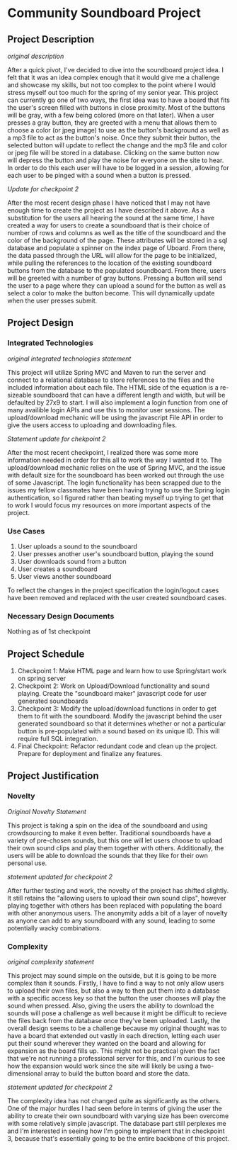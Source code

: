# Community Soundboard Project

## Project Description
*original description*

After a quick pivot, I've decided to dive into the soundboard project idea. I felt that it was an idea complex enough that it would give me a challenge and showcase my skills, but not too complex to the point where I would stress myself out too much for the spring of my senior year. This project can currently go one of two ways, the first idea was to have a board that fits the user's screen filled with buttons in close proximity. Most of the buttons will be gray, with a few being colored (more on that later). When a user presses a gray button, they are greeted with a menu that allows them to choose a color (or jpeg image) to use as the button's background as well as a mp3 file to act as the button's noise. Once they submit their button, the selected button will update to reflect the change and the mp3 file and color or jpeg file will be stored in a database. Clicking on the same button now will depress the button and play the noise for everyone on the site to hear. In order to do this each user will have to be logged in a session, allowing for each user to be pinged with a sound when a button is pressed. 

*Update for checkpoint 2*

After the most recent design phase I have noticed that I may not have enough time to create the project as I have described it above. As a substitution for the users all hearing the sound at the same time, I have created a way for users to create a soundboard that is their choice of number of rows and columns as well as the title of the soundboard and the color of the background of the page. These attributes will be stored in a sql database and populate a spinner on the index page of Uboard. From there, the data passed through the URL will allow for the page to be initialized, while pulling the references to the location of the existing soundboard buttons from the database to the populated soundboard. From there, users will be greeted with a number of gray buttons. Pressing a button will send the user to a page where they can upload a sound for the button as well as select a color to make the button become. This will dynamically update when the user presses submit. 

## Project Design

### Integrated Technologies 

*original integrated technologies statement*

This project will utilize Spring MVC and Maven to run the server and connect to a relational database to store references to the files and the included information about each file. The HTML side of the equation is a re-sizeable soundboard that can have a different length and width, but will be defaulted by 27x9 to start. I will also implement a login function from one of many availible login APIs and use this to monitor user sessions. The upload/download mechanic will be using the javascript File API in order to give the users access to uploading and downloading files.

*Statement update for chekpoint 2*

After the most recent checkpoint, I realized there was some more information needed in order for this all to work the way I wanted it to. The upload/download mechanic relies on the use of Spring MVC, and the issue with default size for the soundboard has been worked out through the use of some Javascript. The login functionality has been scrapped due to the issues my fellow classmates have been having trying to use the Spring login authentication, so I figured rather than beating myself up trying to get that to work I would focus my resources on more important aspects of the project. 

### Use Cases

1. User uploads a sound to the soundboard
2. User presses another user's soundboard button, playing the sound
3. User downloads sound from a button
4. User creates a soundboard
5. User views another soundboard

To reflect the changes in the project specification the login/logout cases have been removed and replaced with the user created soundboard cases. 

### Necessary Design Documents

Nothing as of 1st checkpoint

## Project Schedule

1. Checkpoint 1: Make HTML page and learn how to use Spring/start work on spring server
2. Checkpoint 2: Work on Upload/Download functionality and sound playing. Create the "soundboard maker" javascript code for user generated soundboards
3. Checkpoint 3: Modify the upload/download functions in order to get them to fit with the soundboard. Modify the javascript behind the user generated soundboard so that it determines whether or not a particular button is pre-populated with a sound based on its unique ID. This will require full SQL integration.
4. Final Checkpoint: Refactor redundant code and clean up the project. Prepare for deployment and finalize any features.

## Project Justification

### Novelty

*Original Novelty Statement*

This project is taking a spin on the idea of the soundboard and using crowdsourcing to make it even better. Traditional soundboards have a variety of pre-chosen sounds, but this one will let users choose to upload their own sound clips and play them together with others. Additionally, the users will be able to download the sounds that they like for their own personal use.

*statement updated for checkpoint 2*

After further testing and work, the novelty of the project has shifted slightly. It still retains the "allowing users to upload their own sound clips", however playing together with others has been replaced with populating the board with other anonymous users. The anonymity adds a bit of a layer of novelty as anyone can add to any soundboard with any sound, leading to some potentially wacky combinations.


### Complexity

*original complexity statement*

This project may sound simple on the outside, but it is going to be more complex than it sounds. Firstly, I have to find a way to not only allow users to upload their own files, but also a way to then put them into a database with a specific access key so that the button the user chooses will play the sound when pressed. Also, giving the users the ability to download the sounds will pose a challenge as well because it might be difficult to recieve the files back from the database once they've been uploaded. Lastly, the overall design seems to be a challenge because my original thought was to have a board that extended out vastly in each direction, letting each user put their sound wherever they wanted on the board and allowing for expansion as the board fills up. This might not be practical given the fact that we're not running a professional server for this, and I'm curious to see how the expansion would work since the site will likely be using a two-dimensional array to build the button board and store the data. 

*statement updated for checkpoint 2*

The complexity idea has not changed quite as significantly as the others. One of the major hurdles I had seen before in terms of giving the user the ability to create their own soundboard with varying size has been overcome with some relatively simple javascript. The database part still perplexes me and I'm interested in seeing how I'm going to implement that in checkpoint 3, because that's essentially going to be the entire backbone of this project. 

